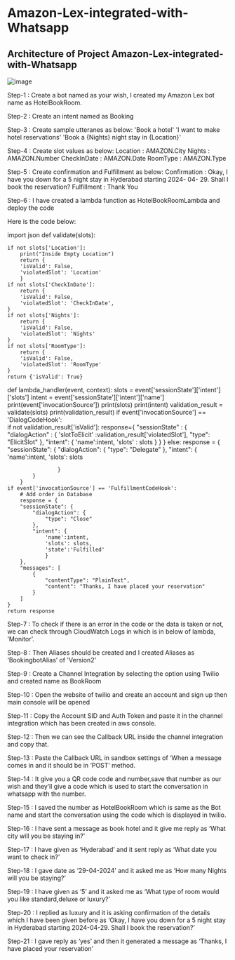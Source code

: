 # Amazon-Lex-integrated-with-Whatsapp

## Architecture of Project Amazon-Lex-integrated-with-Whatsapp

![image](https://github.com/sushmag1683/Amazon-Lex-integrated-with-Whatsapp/assets/116668536/dde9133b-9a3c-4482-a27f-f1467a6d3874)

Step-1 : 	Create a bot named as your wish, I created my Amazon Lex bot name as HotelBookRoom.

Step-2 : 	Create an intent named as Booking 

Step-3 : 	Create sample utteranes as below:
          'Book a hotel'
          'I want to make hotel reservations'
          'Book a {Nights} night stay in {Location}'

Step-4 :  Create slot values as below:
          Location     : AMAZON.City
          Nights       : AMAZON.Number
          CheckInDate  : AMAZON.Date
          RoomType     : AMAZON.Type

Step-5 :  Create confirmation and Fulfillment as below:
          Confirmation : Okay, I have you down for a 5 night stay in Hyderabad starting 2024- 
          04- 29. Shall I book the reservation?
          Fulfillment : Thank You

Step-6 : 	I have created a lambda function as HotelBookRoomLambda and deploy the code

Here is the code below:

import json
def validate(slots):
    
    if not slots['Location']:
        print("Inside Empty Location")
        return {
        'isValid': False,
        'violatedSlot': 'Location'
        }            
    if not slots['CheckInDate']:
        return {
        'isValid': False,
        'violatedSlot': 'CheckInDate',
    }    
    if not slots['Nights']:
        return {
        'isValid': False,
        'violatedSlot': 'Nights'
    }     
    if not slots['RoomType']:
        return {
        'isValid': False,
        'violatedSlot': 'RoomType'
    }
    return {'isValid': True}
def lambda_handler(event, context):
    slots = event['sessionState']['intent']['slots']
    intent = event['sessionState']['intent']['name']
    print(event['invocationSource'])
    print(slots)
    print(intent)
    validation_result = validate(slots)
    print(validation_result)
    if event['invocationSource'] == 'DialogCodeHook':   
        if not validation_result['isValid']:
           response={
               "sessionState" : {
                   "dialogAction" : {
                       'slotToElicit' :validation_result['violatedSlot'],
                       "type": "ElicitSlot"
                    },
                    "intent": {
                        'name':intent,
                        'slots' : slots
                         }
                 }
                }
        else:
            response = {
            "sessionState": {
                "dialogAction": {
                    "type": "Delegate"
                },
                "intent": {
                    'name':intent,
                    'slots': slots
                    
                    }
            }
        }  
    if event['invocationSource'] == 'FulfillmentCodeHook':  
        # Add order in Database
        response = {
        "sessionState": {
            "dialogAction": {
                "type": "Close"
            },
            "intent": {
                'name':intent,
                'slots': slots,
                'state':'Fulfilled'
                }
        },
        "messages": [
            {
                "contentType": "PlainText",
                "content": "Thanks, I have placed your reservation"
            }
        ]
    }
    return response

Step-7 : 	To check if there is an error in the code or the data is taken or not, we can check through CloudWatch Logs in which is in below of lambda, ’Monitor’.

Step-8 : 	Then Aliases should be created and I created Aliases as ‘BookingbotAlias’ of 
          'Version2'

Step-9 : 	 Create a Channel Integration by selecting the option using Twilio and created name as BookRoom

Step-10 : Open the website of twilio and create an account and sign up then main console will 
          be opened

Step-11 : Copy the Account SID and Auth Token and paste it in the channel integration which 
          has been created in aws console.

Step-12 :	Then we can see the Callback URL inside the channel integration and copy that.

Step-13 : Paste the Callback URL in sandbox settings of ‘When a message comes in and it should 
          be in ‘POST’ method.

Step-14 :	It give you a QR code code and number,save that number as our wish and they’ll give 
          a code which is used to start the conversation in whatsapp with the number.

Step-15 :	I saved the number as HotelBookRoom which is same as the Bot name and start the 
          conversation using the code which is displayed in twilio.

Step-16 :	I have sent a message as book hotel and it give me reply as ‘What city will you be 
          staying in?'

Step-17 : I have given as ‘Hyderabad’ and it sent reply as ‘What date you want to check in?'

Step-18 : I gave date as ’29-04-2024’ and it asked me as ‘How many Nights will you be staying?'

Step-19 :	I have given as ‘5’ and it asked me as ‘What type of room would you like 
          standard,deluxe or luxury?’

Step-20 :	I replied as luxury and it is asking confirmation of the details which I have been 
          given before as ‘Okay, I have you down for a 5 night stay in Hyderabad starting 
          2024-04-29. Shall I book the reservation?’

Step-21 : I gave reply as ‘yes’ and then it generated a message as ‘Thanks, I have placed your 
          reservation’
